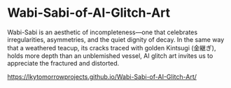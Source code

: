 # Wabi-Sabi-of-AI-Glitch-Art
Wabi-Sabi is an aesthetic of incompleteness—one that celebrates irregularities, asymmetries, and the quiet dignity of decay. In the same way that a weathered teacup, its cracks traced with golden Kintsugi (金継ぎ), holds more depth than an unblemished vessel, AI glitch art invites us to appreciate the fractured and distorted.

https://lkytomorrowprojects.github.io/Wabi-Sabi-of-AI-Glitch-Art/
